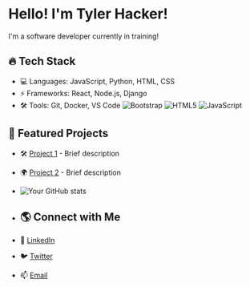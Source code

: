 # Hello! I'm Tyler Hacker!
I'm a software developer currently in training!

## 🔥 Tech Stack
- 💻 Languages: JavaScript, Python, HTML, CSS
- ⚡ Frameworks: React, Node.js, Django
- 🛠 Tools: Git, Docker, VS Code
  ![Bootstrap](https://img.shields.io/badge/bootstrap-%238511FA.svg?style=for-the-badge&logo=bootstrap&logoColor=white) ![HTML5](https://img.shields.io/badge/html5-%23E34F26.svg?style=for-the-badge&logo=html5&logoColor=white) ![JavaScript](https://img.shields.io/badge/javascript-%23323330.svg?style=for-the-badge&logo=javascript&logoColor=%23F7DF1E)

## 🚀 Featured Projects
- 🛠 [Project 1]([https://github.com/username/project1](https://thghost21.github.io/Moon-Miner/)) - Brief description
- 🌍 [Project 2](https://github.com/username/project2) - Brief description

- ![Your GitHub stats](https://github-readme-stats.vercel.app/api?username=thghost21&show_icons=true&theme=dark)

- ## 🌎 Connect with Me

- 💼 [LinkedIn](https://www.linkedin.com/in/tylerhacker)
- 🐦 [Twitter](https://twitter.com/yourhandle)
- 📫 [Email](mailto:your.email@example.com)
